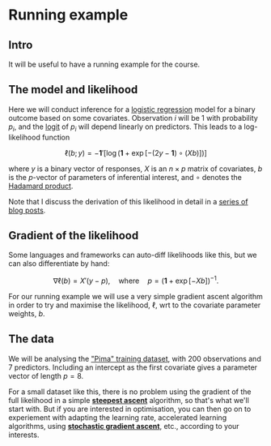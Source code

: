 # Running example

## Intro

It will be useful to have a running example for the course.

## The model and likelihood

Here we will conduct inference for a [logistic regression](https://en.wikipedia.org/wiki/Logistic_regression) model for a binary outcome based on some covariates. Observation $i$ will be 1 with probability $p_i$, and the [logit](https://en.wikipedia.org/wiki/Logit) of $p_i$ will depend linearly on predictors. This leads to a log-likelihood function

$$\ell(b; y) = -\mathbf{1}'[\log(\mathbf{1} + \exp[-(2y - \mathbf{1})\circ(Xb)])]$$

where $y$ is a binary vector of responses, $X$ is an $n\times p$ matrix of covariates, $b$ is the $p$-vector of parameters of inferential interest, and $\circ$ denotes the [Hadamard product](https://en.wikipedia.org/wiki/Hadamard_product_(matrices)).

Note that I discuss the derivation of this likelihood in detail in a [series of blog posts](https://darrenjw.wordpress.com/2022/08/07/bayesian-inference-for-a-logistic-regression-model-part-1/).

## Gradient of the likelihood

Some languages and frameworks can auto-diff likelihoods like this, but we can also differentiate by hand:

$$\nabla \ell(b) = X'(y-p), \quad \text{where}\quad p = (\mathbf{1} + \exp[-Xb])^{-1}.$$

For our running example we will use a very simple gradient ascent algorithm in order to try and maximise the likelihood, $\ell$, wrt to the covariate parameter weights, $b$.

## The data

We will be analysing the ["Pima" training dataset](../pima.data), with 200 observations and 7 predictors. Including an intercept as the first covariate gives a parameter vector of length $p=8$.

For a small dataset like this, there is no problem using the gradient of the full likelihood in a simple [**steepest ascent**](https://en.wikipedia.org/wiki/Gradient_descent) algorithm, so that's what we'll start with. But if you are interested in optimisation, you can then go on to experiement with adapting the learning rate, accelerated learning algorithms,  using [**stochastic gradient ascent**](https://en.wikipedia.org/wiki/Stochastic_gradient_descent), etc., according to your interests.
